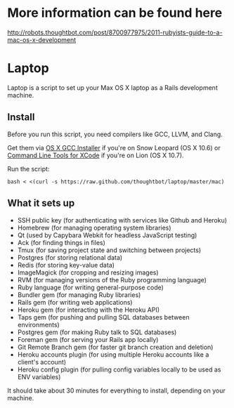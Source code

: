 More information can be found here
======
http://robots.thoughtbot.com/post/8700977975/2011-rubyists-guide-to-a-mac-os-x-development

Laptop
======

Laptop is a script to set up your Max OS X laptop as a Rails development machine.

Install
-------

Before you run this script, you need compilers like GCC, LLVM, and Clang.

Get them via [OS X GCC Installer](https://github.com/kennethreitz/osx-gcc-installer/)
if you're on Snow Leopard (OS X 10.6) or
[Command Line Tools for XCode](https://developer.apple.com/downloads/index.action)
if you're on Lion (OS X 10.7).

Run the script:

    bash < <(curl -s https://raw.github.com/thoughtbot/laptop/master/mac)

What it sets up
---------------

* SSH public key (for authenticating with services like Github and Heroku)
* Homebrew (for managing operating system libraries)
* Qt (used by Capybara Webkit for headless JavaScript testing)
* Ack (for finding things in files)
* Tmux (for saving project state and switching between projects)
* Postgres (for storing relational data)
* Redis (for storing key-value data)
* ImageMagick (for cropping and resizing images)
* RVM (for managing versions of the Ruby programming language)
* Ruby language (for writing general-purpose code)
* Bundler gem (for managing Ruby libraries)
* Rails gem (for writing web applications)
* Heroku gem (for interacting with the Heroku API)
* Taps gem (for pushing and pulling SQL databases between environments)
* Postgres gem (for making Ruby talk to SQL databases)
* Foreman gem (for serving your Rails app locally)
* Git Remote Branch gem (for faster git branch creation and deletion)
* Heroku accounts plugin (for using multiple Heroku accounts like a client's account)
* Heroku config plugin (for pulling config variables locally to be used as ENV variables)

It should take about 30 minutes for everything to install, depending on your machine.
